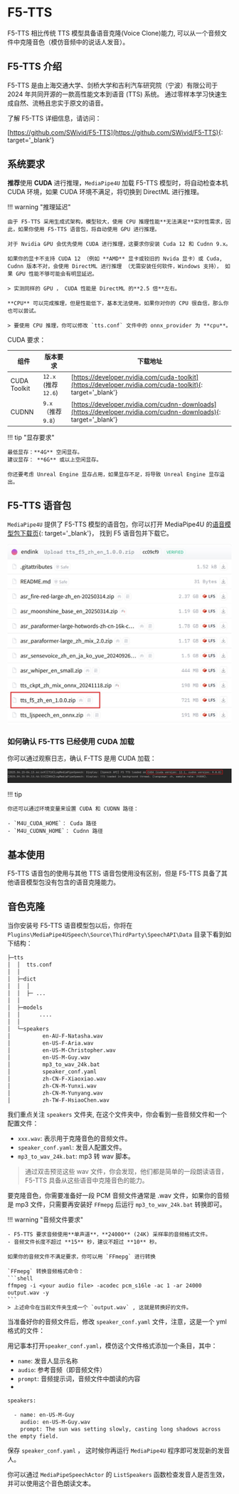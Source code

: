 # F5-TTS

F5-TTS 相比传统 TTS 模型具备语音克隆(Voice Clone)能力, 可以从一个音频文件中克隆音色（模仿音频中的说话人发音）。

## F5-TTS 介绍

F5-TTS 是由上海交通大学、剑桥大学和吉利汽车研究院（宁波）有限公司于 2024 年共同开源的一款高性能文本到语音 (TTS) 系统。
通过零样本学习快速生成自然、流畅且忠实于原文的语音。

了解 F5-TTS 详细信息，请访问：   

[https://github.com/SWivid/F5-TTS](https://github.com/SWivid/F5-TTS){: target='_blank'}

## 系统要求

**推荐**使用 **CUDA** 进行推理，`MediaPipe4U` 加载 F5-TTS 模型时，将自动检查本机 CUDA 环境，如果 CUDA 环境不满足，将切换到 DirectML 进行推理。

!!! warning "推理延迟"

    由于 F5-TTS 采用生成式架构，模型较大，使用 CPU 推理性能**无法满足**实时性需求，因此，如果你使用 F5-TTS 语音包，将自动使用 GPU 进行推理。

    对于 Nvidia GPU 会优先使用 CUDA 进行推理，这要求你安装 Cuda 12 和 Cudnn 9.x。   

    如果你的显卡不支持 CUDA 12 （例如 **AMD** 显卡或较旧的 Nvida 显卡）或 Cuda, Cudnn 版本不对，会使用 DirectML 进行推理 （无需安装任何软件，Windows 支持）， 如果 GPU 性能不够可能会有明显延迟。

    > 实测同样的 GPU ， CUDA 性能是 DirectML 的**2.5 倍**左右。 

    **CPU** 可以完成推理，但是性能低下，基本无法使用，如果你对你的 CPU 很自信，那么你也可以尝试。   

    > 要使用 CPU 推理，你可以修改 `tts.conf` 文件中的 onnx_provider 为 **cpu**。


CUDA 要求：

| 组件 | 版本要求 | 下载地址 |
|---------|----------|-----------|
| CUDA Toolkit | `12.x` (推荐 `12.6`) | [https://developer.nvidia.com/cuda-toolkit](https://developer.nvidia.com/cuda-toolkit){: target='_blank'} |
| CUDNN | `9.x`（推荐 `9.8`） | [https://developer.nvidia.com/cudnn-downloads](https://developer.nvidia.com/cudnn-downloads){: target='_blank'} |

!!! tip "显存要求"

    最低显存：**4G** 空闲显存。        
    建议显存： **6G** 或以上空闲显存。    

    你还要考虑 Unreal Engine 显存占用，如果显存不足，将导致 Unreal Engine 显存溢出。



## F5-TTS 语音包

`MediaPipe4U` 提供了 F5-TTS 模型的语音包，你可以打开 MediaPipe4U 的[语音模型包下载页](https://huggingface.co/endink/M4U-Speech-Models/tree/main){: target='_blank'}，
找到 F5 语音包并下载它。  

![Download F5 TTS](./images/f5_tts/download_f5_tts.jpg "Download F5 TTS")



### 如何确认 F5-TTS 已经使用 CUDA 加载

你可以通过观察日志，确认 F-TTS 是用 CUDA 加载：

![Makesure CUDA](./images/f5_tts/ensure_f5_cuda.jpg "Makesure CUDA")

!!! tip

    你还可以通过环境变量来设置 CUDA 和 CUDNN 路径：
  
    - `M4U_CUDA_HOME`： Cuda 路径
    - `M4U_CUDNN_HOME`： Cudnn 路径

## 基本使用

F5-TTS 语音包的使用与其他 TTS 语音包使用没有区别，但是 F5-TTS 具备了其他语音模型包没有包含的语音克隆能力。

## 音色克隆

当你安装号 F5-TTS 语音模型包以后，你将在 `Plugins\MediaPipe4USpeech\Source\ThirdParty\SpeechAPI\Data` 目录下看到如下结构：

```
├─tts
│  │  tts.conf
│  │
│  ├─dict
│  │  │
│  │  ├─ ...
│  │
│  ├─models
│  │      ....
│  │
│  └─speakers
│          en-AU-F-Natasha.wav
│          en-US-F-Aria.wav
│          en-US-M-Christopher.wav
│          en-US-M-Guy.wav
│          mp3_to_wav_24k.bat
│          speaker_conf.yaml
│          zh-CN-F-Xiaoxiao.wav
│          zh-CN-M-Yunxi.wav
│          zh-CN-M-Yunyang.wav
│          zh-TW-F-HsiaoChen.wav
```

我们重点关注 `speakers` 文件夹, 在这个文件夹中，你会看到一些音频文件和一个配置文件：

- `xxx.wav`: 表示用于克隆音色的音频文件。
- `speaker_conf.yaml`: 发音人配置文件。
- `mp3_to_wav_24k.bat`: mp3 转 wav 脚本。

> 通过双击预览这些 wav 文件，你会发现，他们都是简单的一段朗读语音，F5-TTS 具备从这些语音中克隆音色的能力。

要克隆音色，你需要准备好一段 PCM 音频文件通常是 .wav 文件，如果你的音频是 mp3 文件，只需要再安装好 `FFmepg` 后运行 `mp3_to_wav_24k.bat` 转换即可。

!!! warning "音频文件要求"

    - F5-TTS 要求音频使用**单声道**，**24000** (24K) 采样率的音频格式文件。  
    - 音频文件长度不超过 **15** 秒，建议不超过 **10** 秒。

    如果你的音频文件不满足要求，你可以用 `FFmepg` 进行转换

    `FFmepg` 转换音频格式命令：   
    ```shell
    ffmpeg -i <your audio file> -acodec pcm_s16le -ac 1 -ar 24000 output.wav -y  
    ``` 
    > 上述命令在当前文件夹生成一个 `output.wav` , 这就是转换好的文件。

当准备好你的音频文件后，修改 `speaker_conf.yaml` 文件，注意，这是一个 yml 格式的文件：

用记事本打开`speaker_conf.yaml`，模仿这个文件格式添加一个条目，其中：

- `name`: 发音人显示名称
- `audio`: 参考音频（即音频文件）
- `prompt`: 音频提示词，音频文件中朗读的内容
- 
```
speakers:

  - name: en-US-M-Guy
    audio: en-US-M-Guy.wav
    prompt: The sun was setting slowly, casting long shadows across the empty field.
```

保存 `speaker_conf.yaml` ， 这时候你再运行 `MediaPipe4U` 程序即可发现新的发音人。

你可以通过 `MediaPipeSpeechActor` 的 `ListSpeakers` 函数检查发音人是否生效，并可以使用这个音色朗读文本。